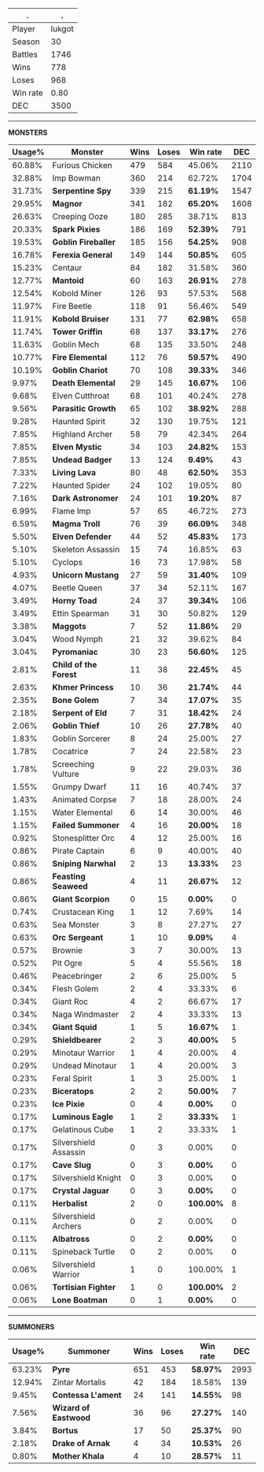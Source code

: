 .|.
|-|-
Player|lukgot
Season|30
Battles|1746
Wins|778
Loses|968
Win rate|0.80
DEC|3500

---
**MONSTERS**

Usage%|Monster|Wins|Loses|Win rate|DEC|
-|-|-|-|-|-|
60.88%|Furious Chicken|479|584|45.06%|2110|
32.88%|Imp Bowman|360|214|62.72%|1704|
31.73%|**Serpentine Spy**|339|215|**61.19%**|1547|
29.95%|**Magnor**|341|182|**65.20%**|1608|
26.63%|Creeping Ooze|180|285|38.71%|813|
20.33%|**Spark Pixies**|186|169|**52.39%**|791|
19.53%|**Goblin Fireballer**|185|156|**54.25%**|908|
16.78%|**Ferexia General**|149|144|**50.85%**|605|
15.23%|Centaur|84|182|31.58%|360|
12.77%|**Mantoid**|60|163|**26.91%**|278|
12.54%|Kobold Miner|126|93|57.53%|568|
11.97%|Fire Beetle|118|91|56.46%|549|
11.91%|**Kobold Bruiser**|131|77|**62.98%**|658|
11.74%|**Tower Griffin**|68|137|**33.17%**|276|
11.63%|Goblin Mech|68|135|33.50%|248|
10.77%|**Fire Elemental**|112|76|**59.57%**|490|
10.19%|**Goblin Chariot**|70|108|**39.33%**|346|
9.97%|**Death Elemental**|29|145|**16.67%**|106|
9.68%|Elven Cutthroat|68|101|40.24%|278|
9.56%|**Parasitic Growth**|65|102|**38.92%**|288|
9.28%|Haunted Spirit|32|130|19.75%|121|
7.85%|Highland Archer|58|79|42.34%|264|
7.85%|**Elven Mystic**|34|103|**24.82%**|153|
7.85%|**Undead Badger**|13|124|**9.49%**|43|
7.33%|**Living Lava**|80|48|**62.50%**|353|
7.22%|Haunted Spider|24|102|19.05%|80|
7.16%|**Dark Astronomer**|24|101|**19.20%**|87|
6.99%|Flame Imp|57|65|46.72%|273|
6.59%|**Magma Troll**|76|39|**66.09%**|348|
5.50%|**Elven Defender**|44|52|**45.83%**|173|
5.10%|Skeleton Assassin|15|74|16.85%|63|
5.10%|Cyclops|16|73|17.98%|58|
4.93%|**Unicorn Mustang**|27|59|**31.40%**|109|
4.07%|Beetle Queen|37|34|52.11%|167|
3.49%|**Horny Toad**|24|37|**39.34%**|106|
3.49%|Ettin Spearman|31|30|50.82%|129|
3.38%|**Maggots**|7|52|**11.86%**|29|
3.04%|Wood Nymph|21|32|39.62%|84|
3.04%|**Pyromaniac**|30|23|**56.60%**|125|
2.81%|**Child of the Forest**|11|38|**22.45%**|45|
2.63%|**Khmer Princess**|10|36|**21.74%**|44|
2.35%|**Bone Golem**|7|34|**17.07%**|35|
2.18%|**Serpent of Eld**|7|31|**18.42%**|24|
2.06%|**Goblin Thief**|10|26|**27.78%**|40|
1.83%|Goblin Sorcerer|8|24|25.00%|27|
1.78%|Cocatrice|7|24|22.58%|23|
1.78%|Screeching Vulture|9|22|29.03%|36|
1.55%|Grumpy Dwarf|11|16|40.74%|37|
1.43%|Animated Corpse|7|18|28.00%|24|
1.15%|Water Elemental|6|14|30.00%|46|
1.15%|**Failed Summoner**|4|16|**20.00%**|18|
0.92%|Stonesplitter Orc|4|12|25.00%|16|
0.86%|Pirate Captain|6|9|40.00%|40|
0.86%|**Sniping Narwhal**|2|13|**13.33%**|23|
0.86%|**Feasting Seaweed**|4|11|**26.67%**|12|
0.86%|**Giant Scorpion**|0|15|**0.00%**|0|
0.74%|Crustacean King|1|12|7.69%|14|
0.63%|Sea Monster|3|8|27.27%|27|
0.63%|**Orc Sergeant**|1|10|**9.09%**|4|
0.57%|Brownie|3|7|30.00%|13|
0.52%|Pit Ogre|5|4|55.56%|18|
0.46%|Peacebringer|2|6|25.00%|5|
0.34%|Flesh Golem|2|4|33.33%|6|
0.34%|Giant Roc|4|2|66.67%|17|
0.34%|Naga Windmaster|2|4|33.33%|13|
0.34%|**Giant Squid**|1|5|**16.67%**|1|
0.29%|**Shieldbearer**|2|3|**40.00%**|5|
0.29%|Minotaur Warrior|1|4|20.00%|4|
0.29%|Undead Minotaur|1|4|20.00%|3|
0.23%|Feral Spirit|1|3|25.00%|1|
0.23%|**Biceratops**|2|2|**50.00%**|7|
0.23%|**Ice Pixie**|0|4|**0.00%**|0|
0.17%|**Luminous Eagle**|1|2|**33.33%**|1|
0.17%|Gelatinous Cube|1|2|33.33%|1|
0.17%|Silvershield Assassin|0|3|0.00%|0|
0.17%|**Cave Slug**|0|3|**0.00%**|0|
0.17%|Silvershield Knight|0|3|0.00%|0|
0.17%|**Crystal Jaguar**|0|3|**0.00%**|0|
0.11%|**Herbalist**|2|0|**100.00%**|8|
0.11%|Silvershield Archers|0|2|0.00%|0|
0.11%|**Albatross**|0|2|**0.00%**|0|
0.11%|Spineback Turtle|0|2|0.00%|0|
0.06%|Silvershield Warrior|1|0|100.00%|1|
0.06%|**Tortisian Fighter**|1|0|**100.00%**|2|
0.06%|**Lone Boatman**|0|1|**0.00%**|0|

---
**SUMMONERS**

Usage%|Summoner|Wins|Loses|Win rate|DEC|
-|-|-|-|-|-|
63.23%|**Pyre**|651|453|**58.97%**|2993|
12.94%|Zintar Mortalis|42|184|18.58%|139|
9.45%|**Contessa L'ament**|24|141|**14.55%**|98|
7.56%|**Wizard of Eastwood**|36|96|**27.27%**|140|
3.84%|**Bortus**|17|50|**25.37%**|90|
2.18%|**Drake of Arnak**|4|34|**10.53%**|26|
0.80%|**Mother Khala**|4|10|**28.57%**|11|

